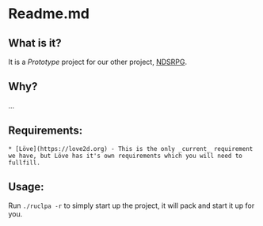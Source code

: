# Readme.md

## What is it?
It is a _Prototype_ project for our other project, [NDSRPG](https://github.com/RevolutionSoftware/NDSRPG).

## Why?
...

## Requirements:
	* [Löve](https://love2d.org) - This is the only _current_ requirement we have, but Löve has it's own requirements which you will need to fullfill.
## Usage:
Run `./ruclpa -r` to simply start up the project, it will pack and start it up for you.
